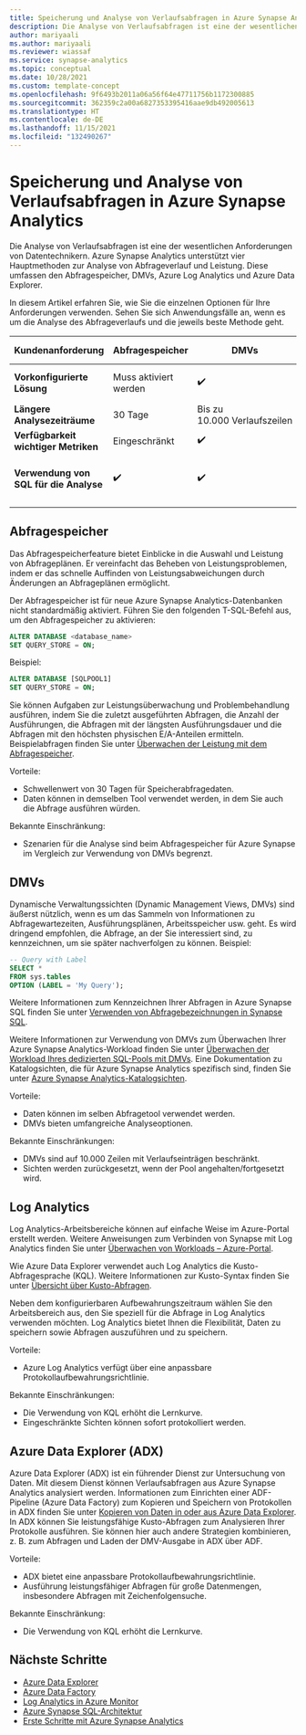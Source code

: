 ```yaml
---
title: Speicherung und Analyse von Verlaufsabfragen in Azure Synapse Analytics
description: Die Analyse von Verlaufsabfragen ist eine der wesentlichen Anforderungen von Datentechnikern. Azure Synapse Analytics unterstützt vier Hauptmethoden zur Analyse von Abfrageverlauf und Leistung. Diese umfassen den Abfragespeicher, DMVs, Azure Log Analytics und Azure Data Explorer.
author: mariyaali
ms.author: mariyaali
ms.reviewer: wiassaf
ms.service: synapse-analytics
ms.topic: conceptual
ms.date: 10/28/2021
ms.custom: template-concept
ms.openlocfilehash: 9f6493b2011a06a56f64e47711756b1172300885
ms.sourcegitcommit: 362359c2a00a6827353395416aae9db492005613
ms.translationtype: HT
ms.contentlocale: de-DE
ms.lasthandoff: 11/15/2021
ms.locfileid: "132490267"
---
```

# <a name="historical-query-storage-and-analysis-in-azure-synapse-analytics"></a>Speicherung und Analyse von Verlaufsabfragen in Azure Synapse Analytics

Die Analyse von Verlaufsabfragen ist eine der wesentlichen Anforderungen von Datentechnikern. Azure Synapse Analytics unterstützt vier Hauptmethoden zur Analyse von Abfrageverlauf und Leistung. Diese umfassen den Abfragespeicher, DMVs, Azure Log Analytics und Azure Data Explorer. 

In diesem Artikel erfahren Sie, wie Sie die einzelnen Optionen für Ihre Anforderungen verwenden. Sehen Sie sich Anwendungsfälle an, wenn es um die Analyse des Abfrageverlaufs und die jeweils beste Methode geht.

| **Kundenanforderung** |  **Abfragespeicher** |  **DMVs**    | **Azure Log Analytics** | **Azure Data Explorer** |
|------------- | --- | ----- | ------------- |-------------------|
|**Vorkonfigurierte Lösung** | Muss aktiviert werden | :heavy_check_mark: | Zusätzlicher Dienst erforderlich |    Zusätzlicher Dienst erforderlich|
|**Längere Analysezeiträume** | 30 Tage |    Bis zu 10.000 Verlaufszeilen     | Anpassbar | Anpassbar|
|**Verfügbarkeit wichtiger Metriken** |    Eingeschränkt    | :heavy_check_mark: |    Eingeschränkt    | Anpassbar|
|**Verwendung von SQL für die Analyse** | :heavy_check_mark: | :heavy_check_mark:| KQL erforderlich | SQL-Unterstützung ist eingeschränkt|
|||||

## <a name="query-store"></a>Abfragespeicher

Das Abfragespeicherfeature bietet Einblicke in die Auswahl und Leistung von Abfrageplänen. Er vereinfacht das Beheben von Leistungsproblemen, indem er das schnelle Auffinden von Leistungsabweichungen durch Änderungen an Abfrageplänen ermöglicht. 

Der Abfragespeicher ist für neue Azure Synapse Analytics-Datenbanken nicht standardmäßig aktiviert. Führen Sie den folgenden T-SQL-Befehl aus, um den Abfragespeicher zu aktivieren:

```sql
ALTER DATABASE <database_name>
SET QUERY_STORE = ON;
```

Beispiel:

```sql
ALTER DATABASE [SQLPOOL1]
SET QUERY_STORE = ON;
```

Sie können Aufgaben zur Leistungsüberwachung und Problembehandlung ausführen, indem Sie die zuletzt ausgeführten Abfragen, die Anzahl der Ausführungen, die Abfragen mit der längsten Ausführungsdauer und die Abfragen mit den höchsten physischen E/A-Anteilen ermitteln. Beispielabfragen finden Sie unter [Überwachen der Leistung mit dem Abfragespeicher](/sql/relational-databases/performance/monitoring-performance-by-using-the-query-store#performance).

Vorteile:
* Schwellenwert von 30 Tagen für Speicherabfragedaten.
* Daten können in demselben Tool verwendet werden, in dem Sie auch die Abfrage ausführen würden.

Bekannte Einschränkung:
* Szenarien für die Analyse sind beim Abfragespeicher für Azure Synapse im Vergleich zur Verwendung von DMVs begrenzt.

## <a name="dmvs"></a>DMVs

Dynamische Verwaltungssichten (Dynamic Management Views, DMVs) sind äußerst nützlich, wenn es um das Sammeln von Informationen zu Abfragewartezeiten, Ausführungsplänen, Arbeitsspeicher usw. geht. Es wird dringend empfohlen, die Abfrage, an der Sie interessiert sind, zu kennzeichnen, um sie später nachverfolgen zu können. Beispiel:

```sql
-- Query with Label
SELECT *
FROM sys.tables
OPTION (LABEL = 'My Query');
```

Weitere Informationen zum Kennzeichnen Ihrer Abfragen in Azure Synapse SQL finden Sie unter [Verwenden von Abfragebezeichnungen in Synapse SQL](develop-label.md).

Weitere Informationen zur Verwendung von DMVs zum Überwachen Ihrer Azure Synapse Analytics-Workload finden Sie unter [Überwachen der Workload Ihres dedizierten SQL-Pools mit DMVs](../sql-data-warehouse/sql-data-warehouse-manage-monitor.md?context=/azure/synapse-analytics/context/context). Eine Dokumentation zu Katalogsichten, die für Azure Synapse Analytics spezifisch sind, finden Sie unter [Azure Synapse Analytics-Katalogsichten](/sql/relational-databases/system-catalog-views/sql-data-warehouse-and-parallel-data-warehouse-catalog-views).

Vorteile:
* Daten können im selben Abfragetool verwendet werden.
* DMVs bieten umfangreiche Analyseoptionen.

Bekannte Einschränkungen:
* DMVs sind auf 10.000 Zeilen mit Verlaufseinträgen beschränkt. 
* Sichten werden zurückgesetzt, wenn der Pool angehalten/fortgesetzt wird.

## <a name="log-analytics"></a>Log Analytics
Log Analytics-Arbeitsbereiche können auf einfache Weise im Azure-Portal erstellt werden. Weitere Anweisungen zum Verbinden von Synapse mit Log Analytics finden Sie unter [Überwachen von Workloads – Azure-Portal](../sql-data-warehouse/sql-data-warehouse-monitor-workload-portal.md).

Wie Azure Data Explorer verwendet auch Log Analytics die Kusto-Abfragesprache (KQL). Weitere Informationen zur Kusto-Syntax finden Sie unter [Übersicht über Kusto-Abfragen](/azure/data-explorer/kusto/query/). 

Neben dem konfigurierbaren Aufbewahrungszeitraum wählen Sie den Arbeitsbereich aus, den Sie speziell für die Abfrage in Log Analytics verwenden möchten. Log Analytics bietet Ihnen die Flexibilität, Daten zu speichern sowie Abfragen auszuführen und zu speichern.

Vorteile:
* Azure Log Analytics verfügt über eine anpassbare Protokollaufbewahrungsrichtlinie.

Bekannte Einschränkungen:
* Die Verwendung von KQL erhöht die Lernkurve.
* Eingeschränkte Sichten können sofort protokolliert werden.

## <a name="azure-data-explorer-adx"></a>Azure Data Explorer (ADX)

Azure Data Explorer (ADX) ist ein führender Dienst zur Untersuchung von Daten. Mit diesem Dienst können Verlaufsabfragen aus Azure Synapse Analytics analysiert werden. Informationen zum Einrichten einer ADF-Pipeline (Azure Data Factory) zum Kopieren und Speichern von Protokollen in ADX finden Sie unter [Kopieren von Daten in oder aus Azure Data Explorer](/azure/data-factory/connector-azure-data-explorer). In ADX können Sie leistungsfähige Kusto-Abfragen zum Analysieren Ihrer Protokolle ausführen. Sie können hier auch andere Strategien kombinieren, z. B. zum Abfragen und Laden der DMV-Ausgabe in ADX über ADF.
  
Vorteile:
* ADX bietet eine anpassbare Protokollaufbewahrungsrichtlinie.
* Ausführung leistungsfähiger Abfragen für große Datenmengen, insbesondere Abfragen mit Zeichenfolgensuche.

Bekannte Einschränkung:
* Die Verwendung von KQL erhöht die Lernkurve.

## <a name="next-steps"></a>Nächste Schritte

 - [Azure Data Explorer](/azure/data-explorer/)
 - [Azure Data Factory](/azure/data-factory/)
 - [Log Analytics in Azure Monitor](/azure/azure-monitor/logs/log-analytics-overview)
 - [Azure Synapse SQL-Architektur](overview-architecture.md)
 - [Erste Schritte mit Azure Synapse Analytics](../get-started.md)
